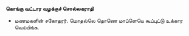 **கொங்கு வட்டார வழக்குச் சொல்லகராதி**
- மணமகளின் சகோதரர். மொதல்லெ தொணெ மாப்ளெயெ கூப்புட்டு உக்கார வெய்யிங்க.

